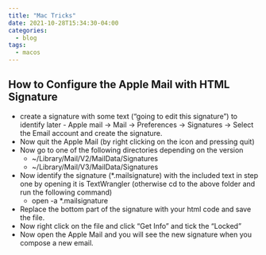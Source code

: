 ```yaml
---
title: "Mac Tricks"
date: 2021-10-28T15:34:30-04:00
categories:
  - blog
tags:
  - macos
---
```

## How to Configure the Apple Mail with HTML Signature
- create a signature with some text (“going to edit this signature”) to identify later - Apple mail -> Mail -> Preferences -> Signatures -> Select the Email account and create the signature.
- Now quit the Apple Mail (by right clicking on the icon and pressing quit)
- Now go to one of the following directories depending on the version
  - ~/Library/Mail/V2/MailData/Signatures
  - ~/Library/Mail/V3/MailData/Signatures
- Now identify the signature (*.mailsignature) with the included text in step one by opening it is TextWrangler (otherwise cd to the above folder and run the following command)
  - open -a *.mailsignature
- Replace the bottom part of the signature with your html code and save the file.
- Now right click on the file and click “Get Info” and tick the “Locked”
- Now open the Apple Mail and you will see the new signature when you compose a new email.
